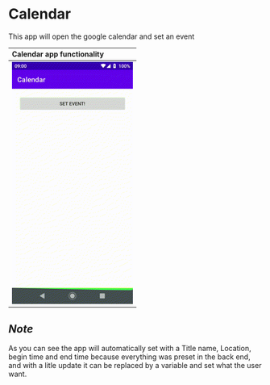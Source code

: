 # Calendar

This app will open the google calendar and set an event

Calendar app functionality                                       |
:------------------------------------------------------|
![](https://github.com/LeonardoBalestere/Kotlin./blob/main/Calendar/Calendar.gif?raw=true)  |


## *Note*
As you can see the app will automatically set with a Title name, Location, begin time and end time because everything was preset in the back end, and with a litle update it can be replaced by a variable and set what the user want.
